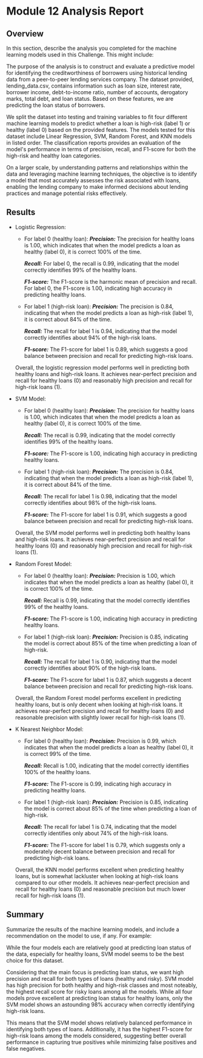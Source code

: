 # Module 12 Analysis Report

## Overview

In this section, describe the analysis you completed for the machine learning models used in this Challenge. This might include:

The purpose of the analysis is to construct and evaluate a predictive model for identifying the creditworthiness of borrowers using historical lending data from a peer-to-peer lending services company. The dataset provided, lending_data.csv, contains information such as loan size, interest rate, borrower income, debt-to-income ratio, number of accounts, derogatory marks, total debt, and loan status. Based on these features, we are predicting the loan status of borrowers. 

We split the dataset into testing and training variables to fit four different machine learning models to predict whether a loan is high-risk (label 1) or healthy (label 0) based on the provided features. The models tested for this dataset include Linear Regression, SVM, Random Forest, and KNN models in listed order. The classification reports provides an evaluation of the model's performance in terms of precision, recall, and F1-score for both the high-risk and healthy loan categories.

On a larger scale, by understanding patterns and relationships within the data and leveraging machine learning techniques, the objective is to identify a model that most accurately assesses the risk associated with loans, enabling the lending company to make informed decisions about lending practices and manage potential risks effectively.

## Results

* Logistic Regression:
    - For label 0 (healthy loan):
        ***Precision:*** The precision for healthy loans is 1.00, which indicates that when the model predicts a loan as healthy (label 0), it is correct 100% of the time.
        
        ***Recall:*** For label 0, the recall is 0.99, indicating that the model correctly identifies 99% of the healthy loans.

        ***F1-score:*** The F1-score is the harmonic mean of precision and recall. For label 0, the F1-score is 1.00, indicating high accuracy in predicting healthy loans.

    - For label 1 (high-risk loan):
        ***Precision:*** The precision is 0.84, indicating that when the model predicts a loan as high-risk (label 1), it is correct about 84% of the time.

        ***Recall:*** The recall for label 1 is 0.94, indicating that the model correctly identifies about 94% of the high-risk loans.

        ***F1-score:*** The F1-score for label 1 is 0.89, which suggests a good balance between precision and recall for predicting high-risk loans.

    Overall, the logistic regression model performs well in predicting both healthy loans and high-risk loans. It achieves near-perfect precision and recall for healthy loans (0) and reasonably high precision and recall for high-risk loans (1). 

* SVM Model:
    - For label 0 (healthy loan):
        ***Precision:*** The precision for healthy loans is 1.00, which indicates that when the model predicts a loan as healthy (label 0), it is correct 100% of the time.
        
        ***Recall:*** The recall is 0.99, indicating that the model correctly identifies 99% of the healthy loans.

        ***F1-score:*** The F1-score is 1.00, indicating high accuracy in predicting healthy loans.

    - For label 1 (high-risk loan):
        ***Precision:*** The precision is 0.84, indicating that when the model predicts a loan as high-risk (label 1), it is correct about 84% of the time.

        ***Recall:*** The recall for label 1 is 0.98, indicating that the model correctly identifies about 98% of the high-risk loans.

        ***F1-score:*** The F1-score for label 1 is 0.91, which suggests a good balance between precision and recall for predicting high-risk loans.

    Overall, the SVM model performs well in predicting both healthy loans and high-risk loans. It achieves near-perfect precision and recall for healthy loans (0) and reasonably high precision and recall for high-risk loans (1). 

* Random Forest Model:
    - For label 0 (healthy loan):
        ***Precision:*** Precision is 1.00, which indicates that when the model predicts a loan as healthy (label 0), it is correct 100% of the time.
        
        ***Recall:*** Recall is 0.99, indicating that the model correctly identifies 99% of the healthy loans.

        ***F1-score:*** The F1-score is 1.00, indicating high accuracy in predicting healthy loans.

    - For label 1 (high-risk loan):
        ***Precision:*** Precision is 0.85, indicating the model is correct about 85% of the time when predicting a loan of high-risk.

        ***Recall:*** The recall for label 1 is 0.90, indicating that the model correctly identifies about 90% of the high-risk loans.

        ***F1-score:*** The F1-score for label 1 is 0.87, which suggests a decent balance between precision and recall for predicting high-risk loans.

    Overall, the Random Forest model performs excellent in predicting healthy loans, but is only decent when looking at high-risk loans. It achieves near-perfect precision and recall for healthy loans (0) and reasonable precision with slightly lower recall for high-risk loans (1). 

* K Nearest Neighbor Model:
    - For label 0 (healthy loan):
        ***Precision:*** Precision is 0.99, which indicates that when the model predicts a loan as healthy (label 0), it is correct 99% of the time.
        
        ***Recall:*** Recall is 1.00, indicating that the model correctly identifies 100% of the healthy loans.

        ***F1-score:*** The F1-score is 0.99, indicating high accuracy in predicting healthy loans.

    - For label 1 (high-risk loan):
        ***Precision:*** Precision is 0.85, indicating the model is correct about 85% of the time when predicting a loan of high-risk.

        ***Recall:*** The recall for label 1 is 0.74, indicating that the model correctly identifies only about 74% of the high-risk loans.

        ***F1-score:*** The F1-score for label 1 is 0.79, which suggests only a moderately decent balance between precision and recall for predicting high-risk loans.

    Overall, the KNN model performs excellent when predicting healthy loans, but is somewhat lackluster when looking at high-risk loans compared to our other models. It achieves near-perfect precision and recall for healthy loans (0) and reasonable precision but much lower recall for high-risk loans (1). 

## Summary

Summarize the results of the machine learning models, and include a recommendation on the model to use, if any. For example:

While the four models each are relatively good at predicting loan status of the data, especially for healthy loans, SVM model seems to be the best choice for this dataset. 

Considering that the main focus is predicting loan status, we want high precision and recall for both types of loans (healthy and risky). SVM model has high precision for both healthy and high-risk classes and most noteably, the highest recall score for risky loans among all the models. While all four models prove excellent at predicting loan status for healthy loans, only the SVM model shows an astounding 98% accuracy when correctly identifying high-risk loans. 

This means that the SVM model shows relatively balanced performance in identifying both types of loans. Additionally, it has the highest F1-score for high-risk loans among the models considered, suggesting better overall performance in capturing true positives while minimizing false positives and false negatives. 

